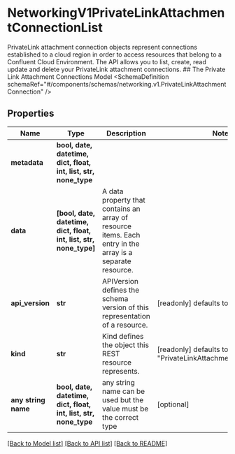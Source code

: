 # NetworkingV1PrivateLinkAttachmentConnectionList

PrivateLink attachment connection objects represent connections established to a cloud region in order to access resources that belong to a Confluent Cloud Environment. The API allows you to list, create, read update and delete your PrivateLink attachment connections.   ## The Private Link Attachment Connections Model <SchemaDefinition schemaRef=\"#/components/schemas/networking.v1.PrivateLinkAttachmentConnection\" />

## Properties
Name | Type | Description | Notes
------------ | ------------- | ------------- | -------------
**metadata** | **bool, date, datetime, dict, float, int, list, str, none_type** |  | 
**data** | **[bool, date, datetime, dict, float, int, list, str, none_type]** | A data property that contains an array of resource items. Each entry in the array is a separate resource. | 
**api_version** | **str** | APIVersion defines the schema version of this representation of a resource. | [readonly] defaults to "networking/v1"
**kind** | **str** | Kind defines the object this REST resource represents. | [readonly] defaults to "PrivateLinkAttachmentConnectionList"
**any string name** | **bool, date, datetime, dict, float, int, list, str, none_type** | any string name can be used but the value must be the correct type | [optional]

[[Back to Model list]](../README.md#documentation-for-models) [[Back to API list]](../README.md#documentation-for-api-endpoints) [[Back to README]](../README.md)


